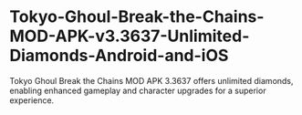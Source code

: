 # Tokyo-Ghoul-Break-the-Chains-MOD-APK-v3.3637-Unlimited-Diamonds-Android-and-iOS
Tokyo Ghoul Break the Chains MOD APK 3.3637 offers unlimited diamonds, enabling enhanced gameplay and character upgrades for a superior experience.
